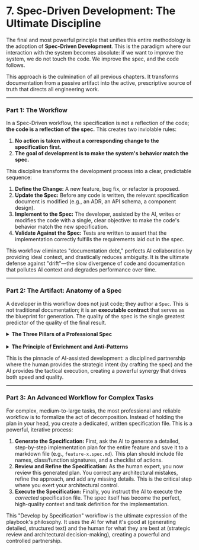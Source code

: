 # **7. Spec-Driven Development: The Ultimate Discipline**

The final and most powerful principle that unifies this entire methodology is the adoption of **Spec-Driven Development**. This is the paradigm where our interaction with the system becomes absolute: if we want to improve the system, we do not touch the code. We improve the spec, and the code follows.

This approach is the culmination of all previous chapters. It transforms documentation from a passive artifact into the active, prescriptive source of truth that directs all engineering work.

---

### **Part 1: The Workflow**

In a Spec-Driven workflow, the specification is not a reflection of the code; **the code is a reflection of the spec.** This creates two inviolable rules:
1.  **No action is taken without a corresponding change to the specification first.**
2.  **The goal of development is to make the system's behavior match the spec.**

This discipline transforms the development process into a clear, predictable sequence:
1.  **Define the Change:** A new feature, bug fix, or refactor is proposed.
2.  **Update the Spec:** Before any code is written, the relevant specification document is modified (e.g., an ADR, an API schema, a component design).
3.  **Implement to the Spec:** The developer, assisted by the AI, writes or modifies the code with a single, clear objective: to make the code's behavior match the new specification.
4.  **Validate Against the Spec:** Tests are written to assert that the implementation correctly fulfills the requirements laid out in the spec.

This workflow eliminates "documentation debt," perfects AI collaboration by providing ideal context, and drastically reduces ambiguity. It is the ultimate defense against "drift"—the slow divergence of code and documentation that pollutes AI context and degrades performance over time.

---

### **Part 2: The Artifact: Anatomy of a Spec**

A developer in this workflow does not just code; they author a `Spec`. This is not traditional documentation; it is an **executable contract** that serves as the blueprint for generation. The quality of the spec is the single greatest predictor of the quality of the final result.

<details>
<summary><b>The Three Pillars of a Professional Spec</b></summary>

A professional `Spec` rests on three pillars that translate strategic intent into an unambiguous, verifiable plan.

#### 1. The Objective: Defining the "What"
The contract must begin with a clear, explicit, and concise statement of the primary objective.

> **Example:**
>
> Create a reusable React hook named `useDebounce` that takes a value and a delay time, and returns the debounced value.

#### 2. The Rationale: Explaining the "Why"
The contract must provide the necessary context and constraints, including the business rationale and any technical constraints (required libraries, frameworks, or architectural patterns).

> **Example:**
>
> The hook will be used in our application's search bar to prevent excessive API calls while the user is typing. It must be written in TypeScript and must not rely on any external libraries.

#### 3. Verification Criteria: Specifying the "Proof"
This is the most critical pillar. It is what makes the `Spec` an executable contract. It must be a clear, verifiable checklist that defines exactly what a "successful" outcome looks like.

> **Example:**
>
> *   The hook must accept a generic `value` of type `T` and a `delay` in milliseconds.
> *   It must return a value of type `T`.
> *   The returned value must only update after the `delay` has passed without the input `value` changing.
> *   If the component unmounts, any pending debounced updates must be cancelled.

</details>

<br>

<details>
<summary><b>The Principle of Enrichment and Anti-Patterns</b></summary>

The core discipline of authoring a good spec is **enrichment**: providing a level of detail in the `Verification Criteria` that leaves no room for ambiguity. **More detail equals more control.**

Conversely, a poorly-written spec is defined by its anti-patterns:
*   **Vagueness:** "Make a button." (Lacks context, constraints, and criteria.)
*   **Compound Objectives:** "Create the `useDebounce` hook and refactor the user profile page." (A spec must have a single, clear objective.)
*   **Implied Knowledge:** "Implement standard debounce logic." (Fails to specify the proof. The expected logic must be explicitly defined.)

</details>

This is the pinnacle of AI-assisted development: a disciplined partnership where the human provides the strategic intent (by crafting the spec) and the AI provides the tactical execution, creating a powerful synergy that drives both speed and quality.

---
### **Part 3: An Advanced Workflow for Complex Tasks**

For complex, medium-to-large tasks, the most professional and reliable workflow is to formalize the act of decomposition. Instead of holding the plan in your head, you create a dedicated, written specification file. This is a powerful, iterative process:

1.  **Generate the Specification:** First, ask the AI to generate a detailed, step-by-step implementation plan for the entire feature and save it to a markdown file (e.g., `feature-x.spec.md`). This plan should include file names, class/function signatures, and a checklist of actions.
2.  **Review and Refine the Specification:** As the human expert, you now review this generated plan. You correct any architectural mistakes, refine the approach, and add any missing details. This is the critical step where you exert your architectural control.
3.  **Execute the Specification:** Finally, you instruct the AI to execute the *corrected* specification file. The spec itself has become the perfect, high-quality context and task definition for the implementation.

This "Develop by Specification" workflow is the ultimate expression of the playbook's philosophy. It uses the AI for what it's good at (generating detailed, structured text) and the human for what they are best at (strategic review and architectural decision-making), creating a powerful and controlled partnership.
